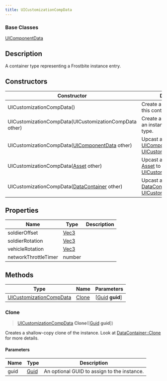 ```yaml
---
title: UICustomizationCompData
---
```

### Base Classes

[UIComponentData](UIComponentData)

## Description

A container type representing a Frostbite instance entry.

## Constructors

| Constructor                                                                        | Description                                                                                                                           |
| ---------------------------------------------------------------------------------- | ------------------------------------------------------------------------------------------------------------------------------------- |
| UICustomizationCompData()                                                          | Create a new instance of this container type.                                                                                         |
| UICustomizationCompData(UICustomizationCompData other)                             | Create a reference copy of an instance of the same type.                                                                              |
| UICustomizationCompData([UIComponentData](UIComponentData) other)                  | Upcast an instance of type [UIComponentData](UIComponentData) to [UICustomizationCompData](UICustomizationCompData).                  |
| UICustomizationCompData([Asset](Asset) other)                                      | Upcast an instance of type [Asset](Asset) to [UICustomizationCompData](UICustomizationCompData).                                      |
| UICustomizationCompData([DataContainer](/vext/ref/shared/class/datacontainer) other) | Upcast an instance of type [DataContainer](/vext/ref/shared/class/datacontainer) to [UICustomizationCompData](UICustomizationCompData). |

## Properties

| Name                 | Type                              | Description |
| -------------------- | --------------------------------- | ----------- |
| soldierOffset        | [Vec3](/vext/ref/shared/class/Vec3) |             |
| soldierRotation      | [Vec3](/vext/ref/shared/class/Vec3) |             |
| vehicleRotation      | [Vec3](/vext/ref/shared/class/Vec3) |             |
| networkThrottleTimer | number                            |             |

## Methods

| Type                                               | Name            | Parameters                                     |
| -------------------------------------------------- | --------------- | ---------------------------------------------- |
| [UICustomizationCompData](UICustomizationCompData) | [Clone](#clone) | \[[Guid](/vext/ref/shared/class/guid) **guid**\] |

### Clone

> [UICustomizationCompData](UICustomizationCompData) **Clone**(\[[Guid](/vext/ref/shared/class/guid) **guid**\])

Creates a shallow-copy clone of the instance. Look at [DataContainer::Clone](/vext/ref/shared/class/datacontainer#clone) for more details.

#### Parameters

| Name | Type         | Description                                 |
| ---- | ------------ | ------------------------------------------- |
| guid | [Guid](Guid) | An optional GUID to assign to the instance. |
